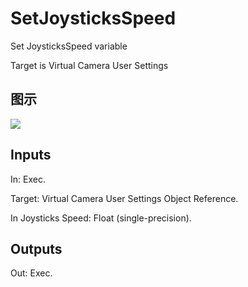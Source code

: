 # SetJoysticksSpeed

Set JoysticksSpeed variable

Target is Virtual Camera User Settings

## 图示

![]($-20221218-21295911.png)

## Inputs

In: Exec.

Target: Virtual Camera User Settings Object Reference.

In Joysticks Speed: Float (single-precision).  

## Outputs

Out: Exec.

